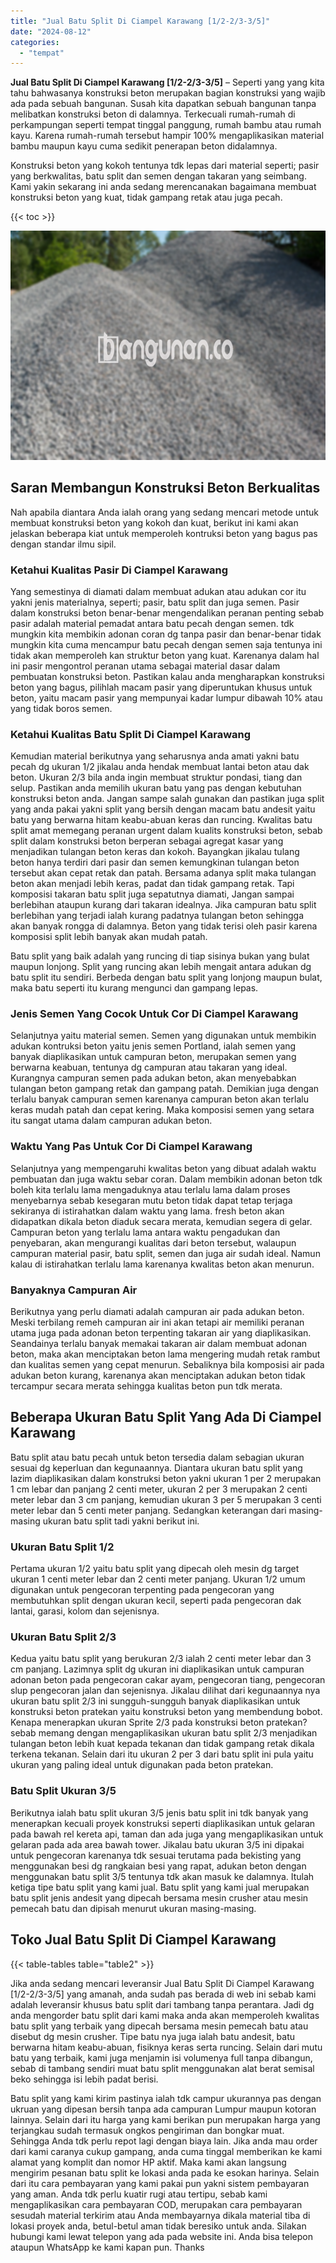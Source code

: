```yaml
---
title: "Jual Batu Split Di Ciampel Karawang [1/2-2/3-3/5]"
date: "2024-08-12"
categories: 
  - "tempat"
---
```


**Jual Batu Split Di Ciampel Karawang \[1/2-2/3-3/5\]** – Seperti yang yang kita tahu bahwasanya konstruksi beton merupakan bagian konstruksi yang wajib ada pada sebuah bangunan. Susah kita dapatkan sebuah bangunan tanpa melibatkan konstruksi beton di dalamnya. Terkecuali rumah-rumah di perkampungan seperti tempat tinggal panggung, rumah bambu atau rumah kayu. Karena rumah-rumah tersebut hampir 100% mengaplikasikan material bambu maupun kayu cuma sedikit penerapan beton didalamnya.

Konstruksi beton yang kokoh tentunya tdk lepas dari material seperti; pasir yang berkwalitas, batu split dan semen dengan takaran yang seimbang. Kami yakin sekarang ini anda sedang merencanakan bagaimana membuat konstruksi beton yang kuat, tidak gampang retak atau juga pecah.

{{< toc >}}

![Jual Batu Split Di Ciampel Karawang [1/2-2/3-3/5]](/images/jual-batu-split-29.png)

## Saran Membangun Konstruksi Beton Berkualitas

Nah apabila diantara Anda ialah orang yang sedang mencari metode untuk membuat konstruksi beton yang kokoh dan kuat, berikut ini kami akan jelaskan beberapa kiat untuk memperoleh kontruksi beton yang bagus pas dengan standar ilmu sipil.

### Ketahui Kualitas Pasir Di Ciampel Karawang

Yang semestinya di diamati dalam membuat adukan atau adukan cor itu yakni jenis materialnya, seperti; pasir, batu split dan juga semen. Pasir dalam konstruksi beton benar-benar mengendalikan peranan penting sebab pasir adalah material pemadat antara batu pecah dengan semen. tdk mungkin kita membikin adonan coran dg tanpa pasir dan benar-benar tidak mungkin kita cuma mencampur batu pecah dengan semen saja tentunya ini tidak akan memperoleh kan struktur beton yang kuat. Karenanya dalam hal ini pasir mengontrol peranan utama sebagai material dasar dalam pembuatan konstruksi beton. Pastikan kalau anda mengharapkan konstruksi beton yang bagus, pilihlah macam pasir yang diperuntukan khusus untuk beton, yaitu macam pasir yang mempunyai kadar lumpur dibawah 10% atau yang tidak boros semen.

### Ketahui Kualitas Batu Split Di Ciampel Karawang

Kemudian material berikutnya yang seharusnya anda amati yakni batu pecah dg ukuran 1/2 jikalau anda hendak membuat lantai beton atau dak beton. Ukuran 2/3 bila anda ingin membuat struktur pondasi, tiang dan selup. Pastikan anda memilih ukuran batu yang pas dengan kebutuhan konstruksi beton anda. Jangan sampe salah gunakan dan pastikan juga split yang anda pakai yakni split yang bersih dengan macam batu andesit yaitu batu yang berwarna hitam keabu-abuan keras dan runcing. Kwalitas batu split amat memegang peranan urgent dalam kualits konstruksi beton, sebab split dalam konstruksi beton berperan sebagai agregat kasar yang menjadikan tulangan beton keras dan kokoh. Bayangkan jikalau tulang beton hanya terdiri dari pasir dan semen kemungkinan tulangan beton tersebut akan cepat retak dan patah. Bersama adanya split maka tulangan beton akan menjadi lebih keras, padat dan tidak gampang retak. Tapi komposisi takaran batu split juga sepatutnya diamati, Jangan sampai berlebihan ataupun kurang dari takaran idealnya. Jika campuran batu split berlebihan yang terjadi ialah kurang padatnya tulangan beton sehingga akan banyak rongga di dalamnya. Beton yang tidak terisi oleh pasir karena komposisi split lebih banyak akan mudah patah.

Batu split yang baik adalah yang runcing di tiap sisinya bukan yang bulat maupun lonjong. Split yang runcing akan lebih mengait antara adukan dg batu split itu sendiri. Berbeda dengan batu split yang lonjong maupun bulat, maka batu seperti itu kurang mengunci dan gampang lepas.

### Jenis Semen Yang Cocok Untuk Cor Di Ciampel Karawang

Selanjutnya yaitu material semen. Semen yang digunakan untuk membikin adukan kontruksi beton yaitu jenis semen Portland, ialah semen yang banyak diaplikasikan untuk campuran beton, merupakan semen yang berwarna keabuan, tentunya dg campuran atau takaran yang ideal. Kurangnya campuran semen pada adukan beton, akan menyebabkan tulangan beton gampang retak dan gampang patah. Demikian juga dengan terlalu banyak campuran semen karenanya campuran beton akan terlalu keras mudah patah dan cepat kering. Maka komposisi semen yang setara itu sangat utama dalam campuran adukan beton.

### Waktu Yang Pas Untuk Cor Di Ciampel Karawang

Selanjutnya yang mempengaruhi kwalitas beton yang dibuat adalah waktu pembuatan dan juga waktu sebar coran. Dalam membikin adonan beton tdk boleh kita terlalu lama mengaduknya atau terlalu lama dalam proses menyebarnya sebab kesegaran mutu beton tidak dapat tetap terjaga sekiranya di istirahatkan dalam waktu yang lama. fresh beton akan didapatkan dikala beton diaduk secara merata, kemudian segera di gelar. Campuran beton yang terlalu lama antara waktu pengadukan dan penyebaran, akan mengurangi kualitas dari beton tersebut, walaupun campuran material pasir, batu split, semen dan juga air sudah ideal. Namun kalau di istirahatkan terlalu lama karenanya kwalitas beton akan menurun.

### Banyaknya Campuran Air

Berikutnya yang perlu diamati adalah campuran air pada adukan beton. Meski terbilang remeh campuran air ini akan tetapi air memiliki peranan utama juga pada adonan beton terpenting takaran air yang diaplikasikan. Seandainya terlalu banyak memakai takaran air dalam membuat adonan beton, maka akan menciptakan beton lama mengering mudah retak rambut dan kualitas semen yang cepat menurun. Sebaliknya bila komposisi air pada adukan beton kurang, karenanya akan menciptakan adukan beton tidak tercampur secara merata sehingga kualitas beton pun tdk merata.

## Beberapa Ukuran Batu Split Yang Ada Di Ciampel Karawang

Batu split atau batu pecah untuk beton tersedia dalam sebagian ukuran sesuai dg keperluan dan kegunaannya. Diantara ukuran batu split yang lazim diaplikasikan dalam konstruksi beton yakni ukuran 1 per 2 merupakan 1 cm lebar dan panjang 2 centi meter, ukuran 2 per 3 merupakan 2 centi meter lebar dan 3 cm panjang, kemudian ukuran 3 per 5 merupakan 3 centi meter lebar dan 5 centi meter panjang. Sedangkan keterangan dari masing-masing ukuran batu split tadi yakni berikut ini.

### Ukuran Batu Split 1/2

Pertama ukuran 1/2 yaitu batu split yang dipecah oleh mesin dg target ukuran 1 centi meter lebar dan 2 centi meter panjang. Ukuran 1/2 umum digunakan untuk pengecoran terpenting pada pengecoran yang membutuhkan split dengan ukuran kecil, seperti pada pengecoran dak lantai, garasi, kolom dan sejenisnya.

### Ukuran Batu Split 2/3

Kedua yaitu batu split yang berukuran 2/3 ialah 2 centi meter lebar dan 3 cm panjang. Lazimnya split dg ukuran ini diaplikasikan untuk campuran adonan beton pada pengecoran cakar ayam, pengecoran tiang, pengecoran slup pengecoran jalan dan sejenisnya. Jikalau dilihat dari kegunaannya nya ukuran batu split 2/3 ini sungguh-sungguh banyak diaplikasikan untuk konstruksi beton pratekan yaitu konstruksi beton yang membendung bobot. Kenapa menerapkan ukuran Sprite 2/3 pada konstruksi beton pratekan? sebab memang dengan mengaplikasikan ukuran batu split 2/3 menjadikan tulangan beton lebih kuat kepada tekanan dan tidak gampang retak dikala terkena tekanan. Selain dari itu ukuran 2 per 3 dari batu split ini pula yaitu ukuran yang paling ideal untuk digunakan pada beton pratekan.

### Batu Split Ukuran 3/5

Berikutnya ialah batu split ukuran 3/5 jenis batu split ini tdk banyak yang menerapkan kecuali proyek konstruksi seperti diaplikasikan untuk gelaran pada bawah rel kereta api, taman dan ada juga yang mengaplikasikan untuk gelaran pada ada area bawah tower. Jikalau batu ukuran 3/5 ini dipakai untuk pengecoran karenanya tdk sesuai terutama pada bekisting yang menggunakan besi dg rangkaian besi yang rapat, adukan beton dengan menggunakan batu split 3/5 tentunya tdk akan masuk ke dalamnya. Itulah ketiga tipe batu split yang kami jual. Batu split yang kami jual merupakan batu split jenis andesit yang dipecah bersama mesin crusher atau mesin pemecah batu dan dipisah menurut ukuran masing-masing.

## Toko Jual Batu Split Di Ciampel Karawang

{{< table-tables table="table2" >}}

Jika anda sedang mencari leveransir Jual Batu Split Di Ciampel Karawang \[1/2-2/3-3/5\] yang amanah, anda sudah pas berada di web ini sebab kami adalah leveransir khusus batu split dari tambang tanpa perantara. Jadi dg anda mengorder batu split dari kami maka anda akan memperoleh kwalitas batu split yang terbaik yang dipecah bersama mesin pemecah batu atau disebut dg mesin crusher. Tipe batu nya juga ialah batu andesit, batu berwarna hitam keabu-abuan, fisiknya keras serta runcing. Selain dari mutu batu yang terbaik, kami juga menjamin isi volumenya full tanpa dibangun, sebab di tambang sendiri muat batu split menggunakan alat berat semisal beko sehingga isi lebih padat berisi.

Batu split yang kami kirim pastinya ialah tdk campur ukurannya pas dengan ukruan yang dipesan bersih tanpa ada campuran Lumpur maupun kotoran lainnya. Selain dari itu harga yang kami berikan pun merupakan harga yang terjangkau sudah termasuk ongkos pengiriman dan bongkar muat. Sehingga Anda tdk perlu repot lagi dengan biaya lain. Jika anda mau order dari kami caranya cukup gampang, anda cuma tinggal memberikan ke kami alamat yang komplit dan nomor HP aktif. Maka kami akan langsung mengirim pesanan batu split ke lokasi anda pada ke esokan harinya. Selain dari itu cara pembayaran yang kami pakai pun yakni sistem pembayaran yang aman. Anda tdk perlu kuatir rugi atau tertipu, sebab kami mengaplikasikan cara pembayaran COD, merupakan cara pembayaran sesudah material terkirim atau Anda membayarnya dikala material tiba di lokasi proyek anda, betul-betul aman tidak beresiko untuk anda. Silakan hubungi kami lewat telepon yang ada pada website ini. Anda bisa telepon ataupun WhatsApp ke kami kapan pun. Thanks

